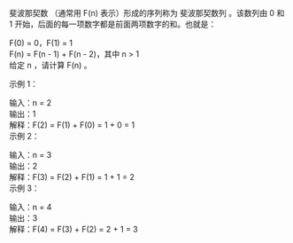斐波那契数 （通常用 F(n) 表示）形成的序列称为 斐波那契数列 。该数列由 0 和 1 开始，后面的每一项数字都是前面两项数字的和。也就是：  

F(0) = 0，F(1) = 1  
F(n) = F(n - 1) + F(n - 2)，其中 n > 1  
给定 n ，请计算 F(n) 。  



示例 1：  

输入：n = 2  
输出：1  
解释：F(2) = F(1) + F(0) = 1 + 0 = 1  
示例 2：  

输入：n = 3  
输出：2  
解释：F(3) = F(2) + F(1) = 1 + 1 = 2  
示例 3：  

输入：n = 4  
输出：3  
解释：F(4) = F(3) + F(2) = 2 + 1 = 3  